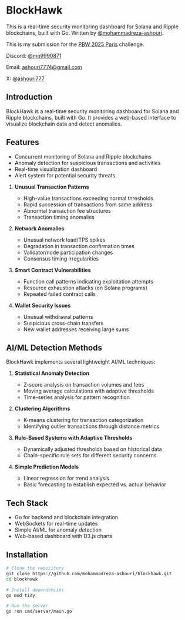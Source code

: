 # BlockHawk

This is a real-time security monitoring dashboard for Solana and Ripple blockchains, built with Go. Written by [@mohammadreza-ashouri](https://github.com/mohammadreza-ashouri).

This is my submission for the [PBW 2025 Paris](https://www.parisblockchainweek.com/hackathon-2025) challenge.


Discord: [@mo9990871](https://discord.gg/mo9990871)

Email: [ashouri7774@gmail.com](mailto:ashouri7774@gmail.com)

X: [@ashouri777](https://x.com/ashouri777)


## Introduction

BlockHawk is a real-time security monitoring dashboard for Solana and Ripple blockchains, built with Go. It provides a web-based interface to visualize blockchain data and detect anomalies.

## Features

- Concurrent monitoring of Solana and Ripple blockchains
- Anomaly detection for suspicious transactions and activities
- Real-time visualization dashboard
- Alert system for potential security threats

1. **Unusual Transaction Patterns**
   - High-value transactions exceeding normal thresholds
   - Rapid succession of transactions from same address
   - Abnormal transaction fee structures
   - Transaction timing anomalies

2. **Network Anomalies**
   - Unusual network load/TPS spikes
   - Degradation in transaction confirmation times
   - Validator/node participation changes
   - Consensus timing irregularities

3. **Smart Contract Vulnerabilities**
   - Function call patterns indicating exploitation attempts
   - Resource exhaustion attacks (on Solana programs)
   - Repeated failed contract calls

4. **Wallet Security Issues**
   - Unusual withdrawal patterns
   - Suspicious cross-chain transfers
   - New wallet addresses receiving large sums

## AI/ML Detection Methods

BlockHawk implements several lightweight AI/ML techniques:

1. **Statistical Anomaly Detection**
   - Z-score analysis on transaction volumes and fees
   - Moving average calculations with adaptive thresholds
   - Time-series analysis for pattern recognition

2. **Clustering Algorithms**
   - K-means clustering for transaction categorization
   - Identifying outlier transactions through distance metrics

3. **Rule-Based Systems with Adaptive Thresholds**
   - Dynamically adjusted thresholds based on historical data
   - Chain-specific rule sets for different security concerns

4. **Simple Prediction Models**
   - Linear regression for trend analysis
   - Basic forecasting to establish expected vs. actual behavior

## Tech Stack
- Go for backend and blockchain integration
- WebSockets for real-time updates
- Simple AI/ML for anomaly detection
- Web-based dashboard with D3.js charts

## Installation

```bash
# Clone the repository
git clone https://github.com/mohammadreza-ashouri/blockhawk.git
cd blockhawk

# Install dependencies
go mod tidy

# Run the server
go run cmd/server/main.go